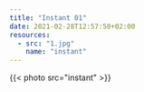 ```yaml
---
title: "Instant 01"
date: 2021-02-28T12:57:50+02:00
resources:
  - src: "1.jpg"
    name: "instant"
---
```


{{< photo src="instant" >}}
